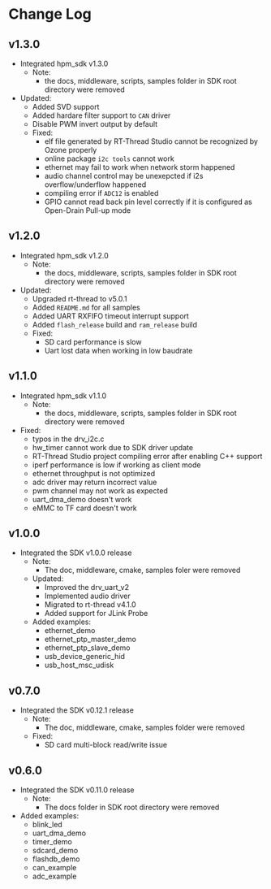 # Change Log

## v1.3.0
- Integrated hpm_sdk v1.3.0
  - Note:
    - the docs, middleware, scripts, samples folder in SDK root directory were removed
- Updated:
    - Added SVD support
    - Added hardare filter support to `CAN` driver
    - Disable PWM invert output by default
  - Fixed:
    - elf file generated by RT-Thread Studio cannot be recognized by Ozone properly
    - online package `i2c tools` cannot work
    - ethernet may fail to work when network storm happened
    - audio channel control may be unexepcted if i2s overflow/underflow happened
    - compiling error if `ADC12` is enabled
    - GPIO cannot read back pin level correctly if it is configured as Open-Drain Pull-up mode

## v1.2.0
- Integrated hpm_sdk v1.2.0
  - Note:
    - the docs, middleware, scripts, samples folder in SDK root directory were removed
- Updated:
    - Upgraded rt-thread to v5.0.1
    - Added `README.md` for all samples
    - Added UART RXFIFO timeout interrupt support
    - Added `flash_release` build and `ram_release` build
  - Fixed:
    - SD card performance is slow
    - Uart lost data when working in low baudrate

## v1.1.0
- Integrated hpm_sdk v1.1.0
  - Note:
    - the docs, middleware, scripts, samples folder in SDK root directory were removed
- Fixed:
  - typos in the drv_i2c.c
  - hw_timer cannot work due to SDK driver update
  - RT-Thread Studio project compiling error after enabling C++ support
  - iperf performance is low if working as client mode
  - ethernet throughput is not optimized
  - adc driver may return incorrect value
  - pwm channel may not work as expected
  - uart_dma_demo doesn't work
  - eMMC to TF card doesn't work

## v1.0.0
- Integrated the SDK v1.0.0 release
  - Note:
    - The doc, middleware, cmake, samples foler were removed
  - Updated:
    - Improved the drv_uart_v2
    - Implemented audio driver
    - Migrated to rt-thread v4.1.0
    - Added support for JLink Probe
  - Added examples:
    - ethernet_demo
    - ethernet_ptp_master_demo
    - ethernet_ptp_slave_demo
    - usb_device_generic_hid
    - usb_host_msc_udisk


## v0.7.0
- Integrated the SDK v0.12.1 release
  - Note:
    - The doc, middleware, cmake, samples folder were removed
  - Fixed:
    - SD card multi-block read/write issue

## v0.6.0
- Integrated the SDK v0.11.0 release
  - Note:
    - The docs folder in SDK root directory were removed
- Added examples:
  - blink_led
  - uart_dma_demo
  - timer_demo
  - sdcard_demo
  - flashdb_demo
  - can_example
  - adc_example
